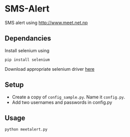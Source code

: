 # SMS-Alert
SMS alert using http://www.meet.net.np


## Dependancies
Install selenium using 

```
pip install selenium

```

Download appropriate selenium driver [here](http://www.seleniumhq.org/)


## Setup
- Create a copy of `config_sample.py`. Name it `config.py`.
- Add two usernames and passwords in config.py

## Usage
```
python meetalert.py
```